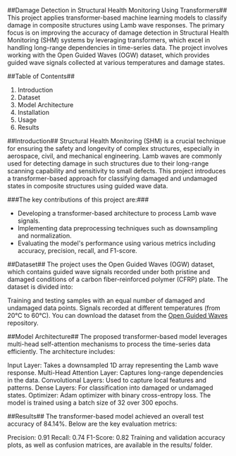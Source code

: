 ##Damage Detection in Structural Health Monitoring Using Transformers##
This project applies transformer-based machine learning models to classify damage in composite structures using Lamb wave responses. The primary focus is on improving the accuracy of damage detection in Structural Health Monitoring (SHM) systems by leveraging transformers, which excel in handling long-range dependencies in time-series data. The project involves working with the Open Guided Waves (OGW) dataset, which provides guided wave signals collected at various temperatures and damage states.

##Table of Contents##
1. Introduction
2. Dataset
3. Model Architecture
4. Installation
5. Usage
6. Results

##Introduction##
Structural Health Monitoring (SHM) is a crucial technique for ensuring the safety and longevity of complex structures, especially in aerospace, civil, and mechanical engineering. Lamb waves are commonly used for detecting damage in such structures due to their long-range scanning capability and sensitivity to small defects. This project introduces a transformer-based approach for classifying damaged and undamaged states in composite structures using guided wave data.

###The key contributions of this project are:###

- Developing a transformer-based architecture to process Lamb wave signals.
- Implementing data preprocessing techniques such as downsampling and normalization.
- Evaluating the model's performance using various metrics including accuracy, precision, recall, and F1-score.

##Dataset##
The project uses the Open Guided Waves (OGW) dataset, which contains guided wave signals recorded under both pristine and damaged conditions of a carbon fiber-reinforced polymer (CFRP) plate. The dataset is divided into:

Training and testing samples with an equal number of damaged and undamaged data points.
Signals recorded at different temperatures (from 20°C to 60°C).
You can download the dataset from the [Open Guided Waves](https://openguidedwaves.de/ "OGW#2 dataset") repository.


##Model Architecture##
The proposed transformer-based model leverages multi-head self-attention mechanisms to process the time-series data efficiently. The architecture includes:

Input Layer: Takes a downsampled 1D array representing the Lamb wave response.
Multi-Head Attention Layer: Captures long-range dependencies in the data.
Convolutional Layers: Used to capture local features and patterns.
Dense Layers: For classification into damaged or undamaged states.
Optimizer: Adam optimizer with binary cross-entropy loss.
The model is trained using a batch size of 32 over 300 epochs.

##Results##
The transformer-based model achieved an overall test accuracy of 84.14%. Below are the key evaluation metrics:

Precision: 0.91
Recall: 0.74
F1-Score: 0.82
Training and validation accuracy plots, as well as confusion matrices, are available in the results/ folder.